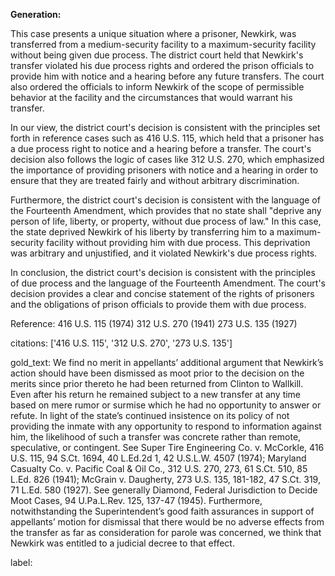 **Generation:**



This case presents a unique situation where a prisoner, Newkirk, was transferred from a medium-security facility to a maximum-security facility without being given due process. The district court held that Newkirk's transfer violated his due process rights and ordered the prison officials to provide him with notice and a hearing before any future transfers. The court also ordered the officials to inform Newkirk of the scope of permissible behavior at the facility and the circumstances that would warrant his transfer.

In our view, the district court's decision is consistent with the principles set forth in reference cases such as 416 U.S. 115, which held that a prisoner has a due process right to notice and a hearing before a transfer. The court's decision also follows the logic of cases like 312 U.S. 270, which emphasized the importance of providing prisoners with notice and a hearing in order to ensure that they are treated fairly and without arbitrary discrimination.

Furthermore, the district court's decision is consistent with the language of the Fourteenth Amendment, which provides that no state shall "deprive any person of life, liberty, or property, without due process of law." In this case, the state deprived Newkirk of his liberty by transferring him to a maximum-security facility without providing him with due process. This deprivation was arbitrary and unjustified, and it violated Newkirk's due process rights.

In conclusion, the district court's decision is consistent with the principles of due process and the language of the Fourteenth Amendment. The court's decision provides a clear and concise statement of the rights of prisoners and the obligations of prison officials to provide them with due process.

Reference:
416 U.S. 115 (1974)
312 U.S. 270 (1941)
273 U.S. 135 (1927)



citations: ['416 U.S. 115', '312 U.S. 270', '273 U.S. 135']

gold_text: We find no merit in appellants’ additional argument that Newkirk’s action should have been dismissed as moot prior to the decision on the merits since prior thereto he had been returned from Clinton to Wallkill. Even after his return he remained subject to a new transfer at any time based on mere rumor or surmise which he had no opportunity to answer or refute. In light of the state’s continued insistence on its policy of not providing the inmate with any opportunity to respond to information against him, the likelihood of such a transfer was concrete rather than remote, speculative, or contingent. See Super Tire Engineering Co. v. McCorkle, 416 U.S. 115, 94 S.Ct. 1694, 40 L.Ed.2d 1, 42 U.S.L.W. 4507 (1974); Maryland Casualty Co. v. Pacific Coal & Oil Co., 312 U.S. 270, 273, 61 S.Ct. 510, 85 L.Ed. 826 (1941); McGrain v. Daugherty, 273 U.S. 135, 181-182, 47 S.Ct. 319, 71 L.Ed. 580 (1927). See generally Diamond, Federal Jurisdiction to Decide Moot Cases, 94 U.Pa.L.Rev. 125, 137-47 (1945). Furthermore, notwithstanding the Superintendent’s good faith assurances in support of appellants’ motion for dismissal that there would be no adverse effects from the transfer as far as consideration for parole was concerned, we think that Newkirk was entitled to a judicial decree to that effect.

label: 